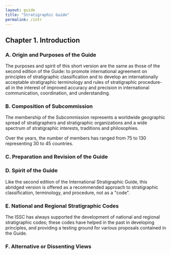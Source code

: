 ```yaml
---
layout: guide
title: "Stratigraphic Guide"
permalink: /intr
---
```

## Chapter 1. Introduction

### A. Origin and Purposes of the Guide
The purposes and spirit of this short version are the same as those of the second edition of the Guide: to promote international agreement on principles of stratigraphic classification and to develop an internationally acceptable stratigraphic terminology and rules of stratigraphic procedure-all in the interest of improved accuracy and precision in international communication, coordination, and understanding.

### B. Composition of Subcommission
The membership of the Subcommission represents a worldwide geographic spread of stratigraphers and stratigraphic organizations and a wide spectrum of stratigraphic interests, traditions and philosophies.

Over the years, the number of members has ranged from 75 to 130 representing 30 to 45 countries.

### C. Preparation and Revision of the Guide

### D. Spirit of the Guide
Like the second edition of the International Stratigraphic Guide, this abridged version is offered as a recommended approach to stratigraphic classification, terminology, and procedure, not as a &quot;code&quot;.

### E. National and Regional Stratigraphic Codes
The ISSC has always supported the development of national and regional stratigraphic codes; these codes have helped in the past in developing principles, and providing a testing ground for various proposals contained in the Guide.

### F. Alternative or Dissenting Views
